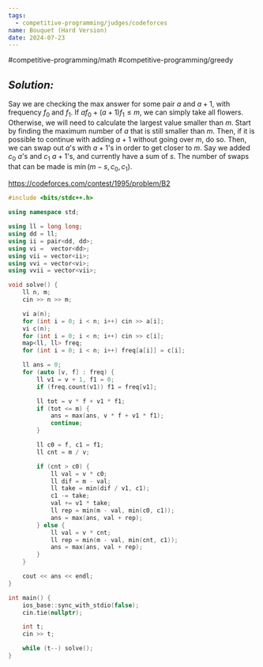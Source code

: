 ```yaml
---
tags:
  - competitive-programming/judges/codeforces
name: Bouquet (Hard Version)
date: 2024-07-23
---
```

#competitive-programming/math #competitive-programming/greedy 
## _Solution:_
Say we are checking the max answer for some pair $a$ and $a+1$, with frequency $f_0$ and $f_1$. If $af_0+(a+1)f_{1}\le m$, we can simply take all flowers. Otherwise, we will need to calculate the largest value smaller than $m$. Start by finding the maximum number of $a$ that is still smaller than $m$. Then, if it is possible to continue with adding $a+1$ without going over $m$, do so. Then, we can swap out $a$'s with $a+1$'s in order to get closer to $m$. Say we added $c_0$ $a$'s and $c_1$ $a+1$'s, and currently have a sum of $s$. The number of swaps that can be made is $\min(m-s,c_0,c_1)$.

https://codeforces.com/contest/1995/problem/B2
```cpp
#include <bits/stdc++.h>

using namespace std;

using ll = long long;
using dd = ll;
using ii = pair<dd, dd>;
using vi =  vector<dd>;
using vii = vector<ii>;
using vvi = vector<vi>;
using vvii = vector<vii>;

void solve() {
    ll n, m;
    cin >> n >> m;

    vi a(n);
    for (int i = 0; i < n; i++) cin >> a[i];
    vi c(n);
    for (int i = 0; i < n; i++) cin >> c[i];
    map<ll, ll> freq;
    for (int i = 0; i < n; i++) freq[a[i]] = c[i];

    ll ans = 0;
    for (auto [v, f] : freq) {
        ll v1 = v + 1, f1 = 0;
        if (freq.count(v1)) f1 = freq[v1];

        ll tot = v * f + v1 * f1;
        if (tot <= m) {
            ans = max(ans, v * f + v1 * f1);
            continue;
        }

        ll c0 = f, c1 = f1;
        ll cnt = m / v;

        if (cnt > c0) {
            ll val = v * c0;
            ll dif = m - val;
            ll take = min(dif / v1, c1);
            c1 -= take;
            val += v1 * take;
            ll rep = min(m - val, min(c0, c1));
            ans = max(ans, val + rep);
        } else {
            ll val = v * cnt;
            ll rep = min(m - val, min(cnt, c1));
            ans = max(ans, val + rep);
        }
    }

    cout << ans << endl;
}

int main() {
    ios_base::sync_with_stdio(false);
    cin.tie(nullptr);

    int t;
    cin >> t;

    while (t--) solve();
}
```